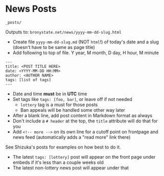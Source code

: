 # News Posts

`_posts/`

Outputs to: `bronystate.net/news/yyyy-mm-dd-slug.html`

- Create file `yyyy-mm-dd-slug.md` (NOT `html`!) of today's date and a slug
  (doesn't have to be same as page title)
- Add following to top of file. Y year, M month, D day, H hour, M minute
  
```
---
title: <POST TITLE HERE>
date: <YYYY-MM-DD HH:MM>
author: <AUTHOR NAME>
tags: [list of tags]
---
```

- Date and time **must** be in **UTC** time
- Set tags like `tags: [foo, bar]`, or leave off if not needed
  - `lottery` tag is a must for those posts
  - Ban appeals will be handled some other way later
- After a blank line, add post content in Markdown format as always
- Don't include a `# header` at the top, the `title` attribute will do that for you
- Add `<!-- more -->` on its own line for a cutoff point on frontpage and news feed (automatically adds a "read more" link there)

See Shizuka's posts for examples on how best to do it.

- The latest `tags: [lottery]` post will appear on the front page under embeds
  if it's less than a couple weeks old
- The latest non-lottery news post will appear under that
